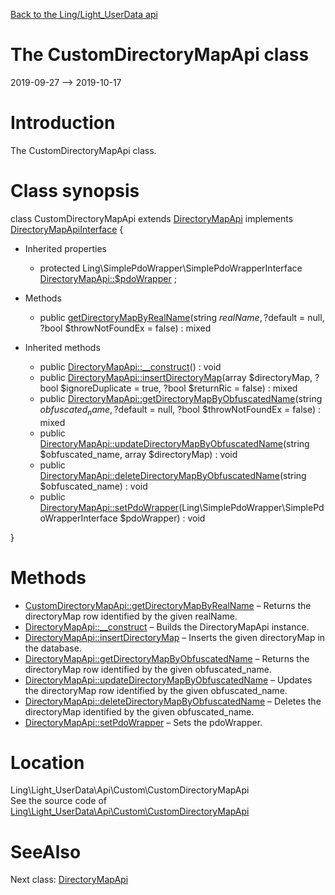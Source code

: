 [Back to the Ling/Light_UserData api](https://github.com/lingtalfi/Light_UserData/blob/master/doc/api/Ling/Light_UserData.md)



The CustomDirectoryMapApi class
================
2019-09-27 --> 2019-10-17






Introduction
============

The CustomDirectoryMapApi class.



Class synopsis
==============


class <span class="pl-k">CustomDirectoryMapApi</span> extends [DirectoryMapApi](https://github.com/lingtalfi/Light_UserData/blob/master/doc/api/Ling/Light_UserData/Api/DirectoryMapApi.md) implements [DirectoryMapApiInterface](https://github.com/lingtalfi/Light_UserData/blob/master/doc/api/Ling/Light_UserData/Api/DirectoryMapApiInterface.md) {

- Inherited properties
    - protected Ling\SimplePdoWrapper\SimplePdoWrapperInterface [DirectoryMapApi::$pdoWrapper](#property-pdoWrapper) ;

- Methods
    - public [getDirectoryMapByRealName](https://github.com/lingtalfi/Light_UserData/blob/master/doc/api/Ling/Light_UserData/Api/Custom/CustomDirectoryMapApi/getDirectoryMapByRealName.md)(string $realName, ?$default = null, ?bool $throwNotFoundEx = false) : mixed

- Inherited methods
    - public [DirectoryMapApi::__construct](https://github.com/lingtalfi/Light_UserData/blob/master/doc/api/Ling/Light_UserData/Api/DirectoryMapApi/__construct.md)() : void
    - public [DirectoryMapApi::insertDirectoryMap](https://github.com/lingtalfi/Light_UserData/blob/master/doc/api/Ling/Light_UserData/Api/DirectoryMapApi/insertDirectoryMap.md)(array $directoryMap, ?bool $ignoreDuplicate = true, ?bool $returnRic = false) : mixed
    - public [DirectoryMapApi::getDirectoryMapByObfuscatedName](https://github.com/lingtalfi/Light_UserData/blob/master/doc/api/Ling/Light_UserData/Api/DirectoryMapApi/getDirectoryMapByObfuscatedName.md)(string $obfuscated_name, ?$default = null, ?bool $throwNotFoundEx = false) : mixed
    - public [DirectoryMapApi::updateDirectoryMapByObfuscatedName](https://github.com/lingtalfi/Light_UserData/blob/master/doc/api/Ling/Light_UserData/Api/DirectoryMapApi/updateDirectoryMapByObfuscatedName.md)(string $obfuscated_name, array $directoryMap) : void
    - public [DirectoryMapApi::deleteDirectoryMapByObfuscatedName](https://github.com/lingtalfi/Light_UserData/blob/master/doc/api/Ling/Light_UserData/Api/DirectoryMapApi/deleteDirectoryMapByObfuscatedName.md)(string $obfuscated_name) : void
    - public [DirectoryMapApi::setPdoWrapper](https://github.com/lingtalfi/Light_UserData/blob/master/doc/api/Ling/Light_UserData/Api/DirectoryMapApi/setPdoWrapper.md)(Ling\SimplePdoWrapper\SimplePdoWrapperInterface $pdoWrapper) : void

}






Methods
==============

- [CustomDirectoryMapApi::getDirectoryMapByRealName](https://github.com/lingtalfi/Light_UserData/blob/master/doc/api/Ling/Light_UserData/Api/Custom/CustomDirectoryMapApi/getDirectoryMapByRealName.md) &ndash; Returns the directoryMap row identified by the given realName.
- [DirectoryMapApi::__construct](https://github.com/lingtalfi/Light_UserData/blob/master/doc/api/Ling/Light_UserData/Api/DirectoryMapApi/__construct.md) &ndash; Builds the DirectoryMapApi instance.
- [DirectoryMapApi::insertDirectoryMap](https://github.com/lingtalfi/Light_UserData/blob/master/doc/api/Ling/Light_UserData/Api/DirectoryMapApi/insertDirectoryMap.md) &ndash; Inserts the given directoryMap in the database.
- [DirectoryMapApi::getDirectoryMapByObfuscatedName](https://github.com/lingtalfi/Light_UserData/blob/master/doc/api/Ling/Light_UserData/Api/DirectoryMapApi/getDirectoryMapByObfuscatedName.md) &ndash; Returns the directoryMap row identified by the given obfuscated_name.
- [DirectoryMapApi::updateDirectoryMapByObfuscatedName](https://github.com/lingtalfi/Light_UserData/blob/master/doc/api/Ling/Light_UserData/Api/DirectoryMapApi/updateDirectoryMapByObfuscatedName.md) &ndash; Updates the directoryMap row identified by the given obfuscated_name.
- [DirectoryMapApi::deleteDirectoryMapByObfuscatedName](https://github.com/lingtalfi/Light_UserData/blob/master/doc/api/Ling/Light_UserData/Api/DirectoryMapApi/deleteDirectoryMapByObfuscatedName.md) &ndash; Deletes the directoryMap identified by the given obfuscated_name.
- [DirectoryMapApi::setPdoWrapper](https://github.com/lingtalfi/Light_UserData/blob/master/doc/api/Ling/Light_UserData/Api/DirectoryMapApi/setPdoWrapper.md) &ndash; Sets the pdoWrapper.





Location
=============
Ling\Light_UserData\Api\Custom\CustomDirectoryMapApi<br>
See the source code of [Ling\Light_UserData\Api\Custom\CustomDirectoryMapApi](https://github.com/lingtalfi/Light_UserData/blob/master/Api/Custom/CustomDirectoryMapApi.php)



SeeAlso
==============
Next class: [DirectoryMapApi](https://github.com/lingtalfi/Light_UserData/blob/master/doc/api/Ling/Light_UserData/Api/DirectoryMapApi.md)<br>
